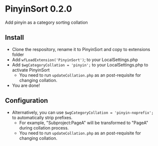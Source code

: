 # PinyinSort 0.2.0
Add pinyin as a category sorting collation

## Install
* Clone the respository, rename it to PinyinSort and copy to extensions folder
* Add `wfLoadExtension('PinyinSort')`; to your LocalSettings.php
* Add `$wgCategoryCollation = 'pinyin';` to your LocalSettings.php to activate PinyinSort
	* You need to run `updateCollation.php` as an post-requisite for changing collation.
* You are done!

## Configuration
* Alternatively, you can use `$wgCategoryCollation = 'pinyin-noprefix';` to automatically strip prefixes.
	* For example, "Subproject:PageA" will be transformed to "PageA" during collation process.
	* You need to run `updateCollation.php` as an post-requisite for changing collation.
